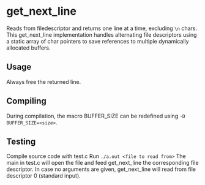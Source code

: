# get_next_line

Reads from filedescriptor and returns one line at a time, excluding `\n` chars. This get_next_line implementation handles alternating file descriptors using a static array of char pointers to save references to multiple dynamically allocated buffers.

## Usage
Always free the returned line.

## Compiling
During compilation, the macro BUFFER_SIZE can be redefined using `-D BUFFER_SIZE=<size>`.

## Testing
Compile source code with test.c
Run `./a.out <file to read from>`
The main in test.c will open the file and feed get_next_line the corresponding file descriptor.
In case no arguments are given, get_next_line will read from file descriptor 0 (standard input).
